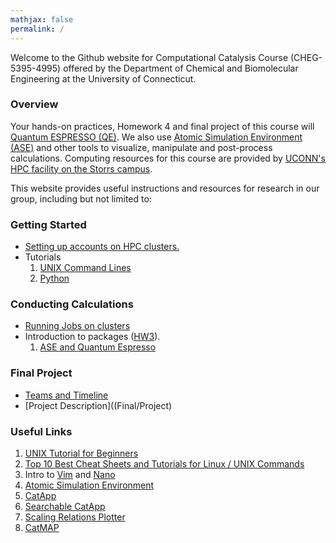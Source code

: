 ```yaml
---
mathjax: false
permalink: /
---
```


Welcome to the Github website for Computational Catalysis Course (CHEG-5395-4995) offered by the Department of Chemical and Biomolecular Engineering at the University of Connecticut.

### Overview ###
Your hands-on practices, Homework 4 and final project of this course will [Quantum ESPRESSO (QE)](http://github.com/vossjo/ase-espresso). We also use [Atomic Simulation Environment (ASE)](https://wiki.fysik.dtu.dk/ase/) and other tools to visualize, manipulate and post-process calculations. Computing resources for this course are provided by [UCONN's HPC facility on the Storrs campus](https://hpc.uconn.edu/storrs/).

This website provides useful instructions and resources for research in our group, including but not limited to:

### Getting Started ###
* [Setting up accounts on HPC clusters.](HPC/PREREQUISITE)
* Tutorials
  1. [UNIX Command Lines](Tutorials/UNIX/)
  2. [Python](Tutorials/Python/)

### Conducting Calculations ###
* [Running Jobs on clusters](HPC/Storrs/#batch)
* Introduction to packages ([HW3](hw3.pdf)).
  1. [ASE and Quantum Espresso](ASE/)

### Final Project ###
* [Teams and Timeline](Final/Team)
* [Project Description]((Final/Project)

### Useful Links ###

1. [UNIX Tutorial for Beginners](http://www.ee.surrey.ac.uk/Teaching/Unix/)
2. [Top 10 Best Cheat Sheets and Tutorials for Linux / UNIX Commands](https://www.cyberciti.biz/tips/linux-unix-commands-cheat-sheets.html)
3. Intro to [Vim](https://www.cs.colostate.edu/helpdocs/vi.html) and [Nano](https://www.nano-editor.org/dist/v2.0/nano.html)
4. [Atomic Simulation Environment](https://wiki.fysik.dtu.dk/ase/)
5. [CatApp](http://slac.stanford.edu/~strabo/catapp/catapp.htm)
6. [Searchable CatApp](http://web.stanford.edu/~ctsai89/cgi-bin/apps/katapp/search)
7. [Scaling Relations Plotter](http://web.stanford.edu/~ctsai89/cgi-bin/apps/katapp/plot)
8. [CatMAP](https://github.com/SUNCAT-Center/catmap)
